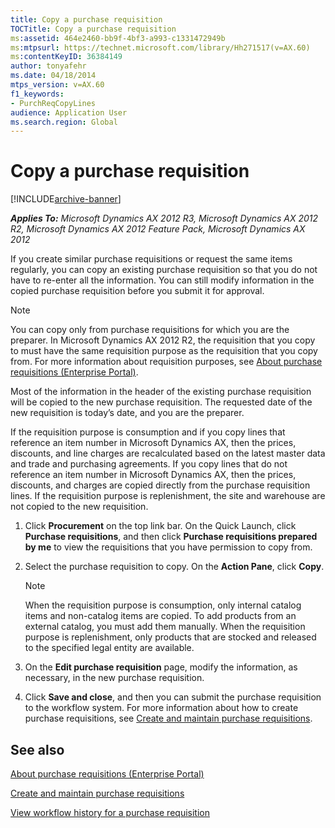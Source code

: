 ```yaml
---
title: Copy a purchase requisition
TOCTitle: Copy a purchase requisition
ms:assetid: 464e2460-bb9f-4bf3-a993-c1331472949b
ms:mtpsurl: https://technet.microsoft.com/library/Hh271517(v=AX.60)
ms:contentKeyID: 36384149
author: tonyafehr
ms.date: 04/18/2014
mtps_version: v=AX.60
f1_keywords:
- PurchReqCopyLines
audience: Application User
ms.search.region: Global
---
```


# Copy a purchase requisition 


[!INCLUDE[archive-banner](includes/archive-banner.md)]


_**Applies To:** Microsoft Dynamics AX 2012 R3, Microsoft Dynamics AX 2012 R2, Microsoft Dynamics AX 2012 Feature Pack, Microsoft Dynamics AX 2012_

If you create similar purchase requisitions or request the same items regularly, you can copy an existing purchase requisition so that you do not have to re-enter all the information. You can still modify information in the copied purchase requisition before you submit it for approval.


> [!NOTE]
> <P>You can copy only from purchase requisitions for which you are the preparer. In Microsoft Dynamics AX 2012 R2, the requisition that you copy to must have the same requisition purpose as the requisition that you copy from. For more information about requisition purposes, see <A href="about-purchase-requisitions-enterprise-portal.md">About purchase requisitions (Enterprise Portal)</A>.</P>



Most of the information in the header of the existing purchase requisition will be copied to the new purchase requisition. The requested date of the new requisition is today’s date, and you are the preparer.

If the requisition purpose is consumption and if you copy lines that reference an item number in Microsoft Dynamics AX, then the prices, discounts, and line charges are recalculated based on the latest master data and trade and purchasing agreements. If you copy lines that do not reference an item number in Microsoft Dynamics AX, then the prices, discounts, and charges are copied directly from the purchase requisition lines. If the requisition purpose is replenishment, the site and warehouse are not copied to the new requisition.

1.  Click **Procurement** on the top link bar. On the Quick Launch, click **Purchase requisitions**, and then click **Purchase requisitions prepared by me** to view the requisitions that you have permission to copy from.

2.  Select the purchase requisition to copy. On the **Action Pane**, click **Copy**.
    

    > [!NOTE]
    > <P>When the requisition purpose is consumption, only internal catalog items and non-catalog items are copied. To add products from an external catalog, you must add them manually. When the requisition purpose is replenishment, only products that are stocked and released to the specified legal entity are available.</P>



3.  On the **Edit purchase requisition** page, modify the information, as necessary, in the new purchase requisition.

4.  Click **Save and close**, and then you can submit the purchase requisition to the workflow system. For more information about how to create purchase requisitions, see [Create and maintain purchase requisitions](create-and-maintain-purchase-requisitions.md).

## See also

[About purchase requisitions (Enterprise Portal)](about-purchase-requisitions-enterprise-portal.md)

[Create and maintain purchase requisitions](create-and-maintain-purchase-requisitions.md)

[View workflow history for a purchase requisition](view-workflow-history-for-a-purchase-requisition.md)

  


